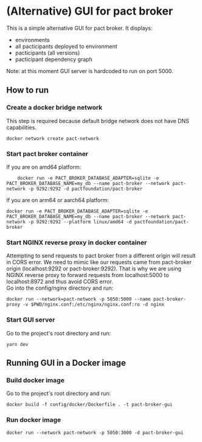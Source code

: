 # (Alternative) GUI for pact broker
This is a simple alternative GUI for pact broker. It displays:
* environments
* all pacticipants deployed to environment
* pacticipants (all versions)
* pacticipant dependency graph

Note: at this moment GUI server is hardcoded to run on port 5000.

## How to run
### Create a docker bridge network
This step is required because default bridge network does not have DNS capabilities.
```shell
docker network create pact-network
```
### Start pact broker container
If you are on amd64 platform:
```shell
    docker run -e PACT_BROKER_DATABASE_ADAPTER=sqlite -e PACT_BROKER_DATABASE_NAME=my_db --name pact-broker --network pact-network -p 9292:9292 -d pactfoundation/pact-broker
```

If you are on arm64 or aarch64 platform:
```shell
docker run -e PACT_BROKER_DATABASE_ADAPTER=sqlite -e PACT_BROKER_DATABASE_NAME=my_db --name pact-broker --network pact-network -p 9292:9292 --platform linux/amd64 -d pactfoundation/pact-broker
```

### Start NGINX reverse proxy in docker container
Attempting to send requests to pact broker from a different origin will result in CORS error.
We need to mimic like our requests came from pact-broker origin (localhost:9292 or pact-broker:9292).
That is why we are using NGINX reverse proxy to forward requests from localhost:5000 to localhost:8972 and thus avoid CORS error.
</br>
Go into the config/nginx directory and run:
```shell
docker run --network=pact-network -p 5050:5000 --name pact-broker-proxy -v $PWD/nginx.conf:/etc/nginx/nginx.conf:ro -d nginx
```

### Start GUI server
Go to the project's root directory and run:
```shell
yarn dev
```

## Running GUI in a Docker image

### Build docker image
Go to the project's root directory and run:
```shell
docker build -f config/docker/Dockerfile . -t pact-broker-gui
```

### Run docker image
```shell
docker run --network pact-network -p 5050:3000 -d pact-broker-gui
```